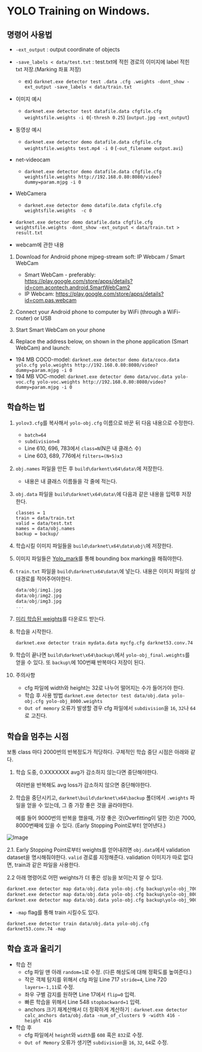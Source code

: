 # YOLO Training on Windows.
## 명령어 사용법
- `-ext_output` : output coordinate of objects
- `-save_labels < data/test.txt` : test.txt에 적힌 경로의 이미지에 label 적힌 txt 저장.(Marking 좌표 저장)
    - ex) `darknet.exe detector test .data .cfg .weights -dont_show -ext_output -save_labels < data/train.txt`
  
- 이미지 예시
    - `darknet.exe detector test datafile.data cfgfile.cfg weightsfile.weights -i 0`(`-thresh 0.25`) (`output.jpg -ext_output`)

- 동영상 예시
    - `darknet.exe detector demo datafile.data cfgfile.cfg  weightsfile.weights test.mp4 -i 0`
(`-out_filename output.avi`)

- net-videocam 
    - `darknet.exe detector demo datafile.data cfgfile.cfg  weightsfile.weights http://192.168.0.80:8080/video?dummy=param.mjpg -i 0`
- WebCamera 
    - `darknet.exe detector demo datafile.data cfgfile.cfg weightsfile.weights  -c 0`

- `darknet.exe detector demo datafile.data cfgfile.cfg weightsfile.weights -dont_show -ext_output < data/train.txt > result.txt`

- webcam에 관한 내용
1. Download for Android phone mjpeg-stream soft: IP Webcam / Smart WebCam

    * Smart WebCam - preferably: https://play.google.com/store/apps/details?id=com.acontech.android.SmartWebCam2
    * IP Webcam: https://play.google.com/store/apps/details?id=com.pas.webcam

2. Connect your Android phone to computer by WiFi (through a WiFi-router) or USB
3. Start Smart WebCam on your phone
4. Replace the address below, on shown in the phone application (Smart WebCam) and launch:


* 194 MB COCO-model: `darknet.exe detector demo data/coco.data yolo.cfg yolo.weights http://192.168.0.80:8080/video?dummy=param.mjpg -i 0`
* 194 MB VOC-model: `darknet.exe detector demo data/voc.data yolo-voc.cfg yolo-voc.weights http://192.168.0.80:8080/video?dummy=param.mjpg -i 0`

## 학습하는 법
1. `yolov3.cfg`를 복사해서 `yolo-obj.cfg` 이름으로 바꾼 뒤 다음 내용으로 수정한다.
    - `batch=64`
    - `subdivision=8`
    - Line 610, 696, 783에서 `class=N`(N은 내 클래스 수)
    - Line 603, 689, 776에서 `filters=(N+5)x3`
2. `obj.names` 파일을 만든 후 `build\darkent\x64\data\`에 저장한다.
    - 내용은 내 클래스 이름들을 각 줄에 적는다.
3. `obj.data` 파일을 `build\darknet\x64\data\`에 다음과 같은 내용을 입력후 저장한다.
    ```
    classes = 1
    train = data/train.txt
    valid = data/test.txt
    names = data/obj.names
    backup = backup/
    ```
4. 학습시킬 이미지 파일들을 `build\darknet\x64\data\obj\`에 저장한다.

5. 이미지 파일들은 [Yolo_mark](https://github.com/AlexeyAB/Yolo_mark)를 통해 bounding box marking을 해줘야한다.

6. `train.txt` 파일을 `build\darknet\x64\data\`에 넣는다. 내용은 이미지 파일의 상대경로를 적어주어야한다.
    ```c
    data/obj/img1.jpg
    data/obj/img2.jpg
    data/obj/img3.jpg
    ...
    ```

7. [미리 학습된 weights](https://pjreddie.com/media/files/darknet53.conv.74)를 다운로드 받는다.

8. 학습을 시작한다.

    `darknet.exe detector train mydata.data mycfg.cfg darknet53.conv.74`

9. 학습이 끝나면 `build\darknet\x64\backup\`에서 `yolo-obj_final.weights`를 얻을 수 있다. 또 `backup\`에 100번째 반복마다 저장이 된다.

10. 주의사항
    - cfg 파일에 width와 height는 32로 나누어 떨어지는 수가 들어가야 한다.
    - 학습 후 사용 방법 `darknet.exe detector test data/obj.data yolo-obj.cfg yolo-obj_8000.weights`
    - `Out of memory` 오류가 발생할 경우 cfg 파일에서 `subdivision`을 `16`, `32`나 `64`로 고친다.

## 학습을 멈추는 시점
보통 class 마다 2000번의 반복정도가 적당하다. 구체적인 학습 중단 시점은 아래와 같다.
1. 학습 도중, 0.XXXXXXX avg가 감소하지 않는다면 중단해야한다.

    여러번을 반복해도 avg loss가 감소하지 않으면 중단해야한다.

2. 학습을 중단시키고, `darknet\build\darknet\x64\backup` 폴더에서 `.weights` 파일을 얻을 수 있는데, 그 중 가장 좋은 것을 골라야한다.

    예를 들어 9000번의 반복을 했을때, 가장 좋은 것(Overfitting이 덜한 것)은 7000, 8000번째에 있을 수 있다. (Early Stopping Point로부터 얻어낸다.)

![Image](https://i.imgur.com/TF0x4Cg.png)

2.1. Early Stopping Point로부터 weights를 얻어내려면 `obj.data`에서 validation dataset을 명시해줘야한다. `valid` 경로를 지정해준다. validation 이미지가 따로 없다면, train과 같은 파일을 사용한다.

2.2 아래 명령어로 어떤 weights가 더 좋은 성능을 보이는지 알 수 있다.

```c
darknet.exe detector map data/obj.data yolo-obj.cfg backup\yolo-obj_7000.weights
darknet.exe detector map data/obj.data yolo-obj.cfg backup\yolo-obj_8000.weights
darknet.exe detector map data/obj.data yolo-obj.cfg backup\yolo-obj_9000.weights
```

- `-map` flag를 통해 train 시킬수도 있다.

`darknet.exe detector train data/obj.data yolo-obj.cfg darknet53.conv.74 -map`


## 학습 효과 올리기
- 학습 전
    - cfg 파일 맨 아래 `random=1`로 수정.
    (다른 해상도에 대해 정확도를 높여준다.)
    - 작은 객체 탐지를 위해서 cfg 파일 Line 717 `stride=4`, Line 720 `layers=-1,11`로 수정.
    - 좌우 구별 감지를 원하면 Line 17에서 `flip=0` 입력.
    - 빠른 학습을 위해서 Line 548 `stopbackward=1` 입력.
    - anchors 크기 재계산해서 더 정확하게 계산하기 : `darknet.exe detector calc_anchors data/obj.data -num_of_clusters 9 -width 416 -height 416`
- 학습 후
    - cfg 파일에서 `height`와 `width`를 `608` 혹은 `832`로 수정.
    - `Out of Memory` 오류가 생기면 `subdivision`을 `16`, `32`, `64`로 수정.